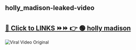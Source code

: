 
 ## holly_madison-leaked-video 

# <h2><a href="https://clipsfans.com/holly_madison&ref=git">🔗 Click to LINKS ⏩⏩ 👉 🟢 holly madison </a></h2>

<a href="https://clipsfans.com/holly_madison&ref=git" rel="nofollow" data-target="animated-image.originalLink"><img src="https://i.ibb.co.com/xMMVF88/686577567.gif" alt="Viral Video Original" style="max-width: 100%; display: inline-block;" data-target="animated-image.originalImage"></a>
